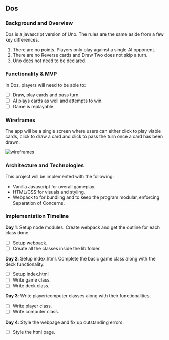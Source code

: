 ## Dos

### Background and Overview

Dos is a javascript version of Uno.  The rules are the same aside from a few key differences.

1. There are no points.  Players only play against a single AI opponent.
2. There are no Reverse cards and Draw Two does not skip a turn.
3. Uno does not need to be declared.

### Functionality & MVP

In Dos, players will need to be able to:
- [ ] Draw, play cards and pass turn.
- [ ] AI plays cards as well and attempts to win.
- [ ] Game is replayable.

### Wireframes

The app will be a single screen where users can either click to play viable cards, click to draw a card and click to pass the turn once a card has been drawn.

![wireframes](https://s3-us-west-1.amazonaws.com/hallyu-dev/images/Screen+Shot+2018-02-11+at+8.51.44+PM.png)

### Architecture and Technologies

This project will be implemented with the following:

- Vanilla Javascript for overall gameplay.
- HTML/CSS for visuals and styling.
- Webpack to for bundling and to keep the program modular, enforcing Separation of Concerns.

### Implementation Timeline

**Day 1**: Setup node modules.  Create webpack and get the outline for each class done.

- [ ] Setup webpack.
- [ ] Create all the classes inside the lib folder.

**Day 2**: Setup index.html.  Complete the basic game class along with the deck functionality.
- [ ] Setup index.html
- [ ] Write game class.
- [ ] Write deck class.

**Day 3**: Write player/computer classes along with their functionalities.
- [ ] Write player class.
- [ ] Write computer class.

**Day 4**: Style the webpage and fix up outstanding errors.
- [ ] Style the html page.
